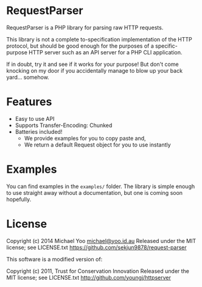 RequestParser
=============

RequestParser is a PHP library for parsing raw HTTP requests.

This library is not a complete to-specification implementation of the HTTP protocol, but should be good enough for the purposes of a specific-purpose HTTP server such as an API server for a PHP CLI application.

If in doubt, try it and see if it works for your purpose!  But don't come knocking on my door if you accidentally manage to blow up your back yard... somehow.

# Features
- Easy to use API
- Supports Transfer-Encoding: Chunked
- Batteries included!
	- We provide examples for you to copy paste and,
	- We return a default Request object for you to use instantly

# Examples
You can find examples in the `examples/` folder. The library is simple enough to use
straight away without a documentation, but one is coming soon hopefully.

# License

Copyright (c) 2014 Michael Yoo <michael@yoo.id.au>
Released under the MIT license; see LICENSE.txt
https://github.com/sekjun9878/request-parser

This software is a modified version of:

Copyright (c) 2011, Trust for Conservation Innovation
Released under the MIT license; see LICENSE.txt
http://github.com/youngj/httpserver